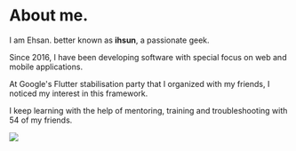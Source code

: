 <h1>About me.</h1>

I am Ehsan. better known as <strong>ihsun</strong>, a passionate geek. <br>

Since 2016, I have been developing software with special focus on web and mobile applications. <br>

At Google's Flutter stabilisation party that I organized with my friends, I noticed my interest in this framework. <br>

I keep learning with the help of mentoring, training and troubleshooting with 54 of my friends. <br>


  <img src="https://github-readme-stats.vercel.app/api/top-langs/?username=ihsuncloud&hide_progress=true&theme=transparent"/>



